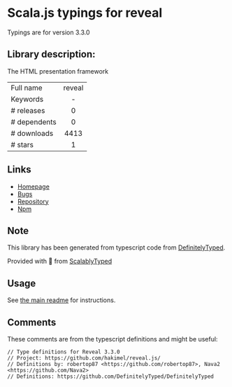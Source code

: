 
# Scala.js typings for reveal

Typings are for version 3.3.0

 ## Library description:
The HTML presentation framework

|                    |                 |
| ------------------ | :-------------: |
| Full name          | reveal |
| Keywords           | - |
| # releases         | 0 |
| # dependents       | 0 |
| # downloads        | 4413 |
| # stars            | 1 |

## Links
- [Homepage](https://github.com/ForbesLindesay/reveal)
- [Bugs](https://github.com/ForbesLindesay/reveal/issues)
- [Repository](https://github.com/ForbesLindesay/reveal)
- [Npm](https://www.npmjs.com/package/reveal)
    


## Note
This library has been generated from typescript code from [DefinitelyTyped](https://definitelytyped.org).

Provided with :purple_heart: from [ScalablyTyped](https://github.com/oyvindberg/ScalablyTyped)

## Usage
See [the main readme](../../readme.md) for instructions.

## Comments

These comments are from the typescript definitions and might be useful:
```
// Type definitions for Reveal 3.3.0
// Project: https://github.com/hakimel/reveal.js/
// Definitions by: robertop87 <https://github.com/robertop87>, Nava2 <https://github.com/Nava2>
// Definitions: https://github.com/DefinitelyTyped/DefinitelyTyped

```

